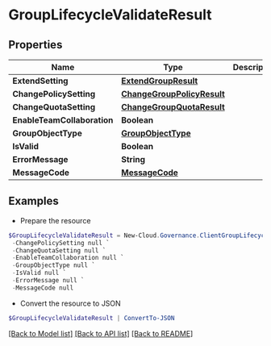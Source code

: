 # GroupLifecycleValidateResult
## Properties

Name | Type | Description | Notes
------------ | ------------- | ------------- | -------------
**ExtendSetting** | [**ExtendGroupResult**](ExtendGroupResult.md) |  | [optional] 
**ChangePolicySetting** | [**ChangeGroupPolicyResult**](ChangeGroupPolicyResult.md) |  | [optional] 
**ChangeQuotaSetting** | [**ChangeGroupQuotaResult**](ChangeGroupQuotaResult.md) |  | [optional] 
**EnableTeamCollaboration** | **Boolean** |  | [optional] 
**GroupObjectType** | [**GroupObjectType**](GroupObjectType.md) |  | [optional] 
**IsValid** | **Boolean** |  | [optional] 
**ErrorMessage** | **String** |  | [optional] 
**MessageCode** | [**MessageCode**](MessageCode.md) |  | [optional] 

## Examples

- Prepare the resource
```powershell
$GroupLifecycleValidateResult = New-Cloud.Governance.ClientGroupLifecycleValidateResult  -ExtendSetting null `
 -ChangePolicySetting null `
 -ChangeQuotaSetting null `
 -EnableTeamCollaboration null `
 -GroupObjectType null `
 -IsValid null `
 -ErrorMessage null `
 -MessageCode null
```

- Convert the resource to JSON
```powershell
$GroupLifecycleValidateResult | ConvertTo-JSON
```

[[Back to Model list]](../README.md#documentation-for-models) [[Back to API list]](../README.md#documentation-for-api-endpoints) [[Back to README]](../README.md)

